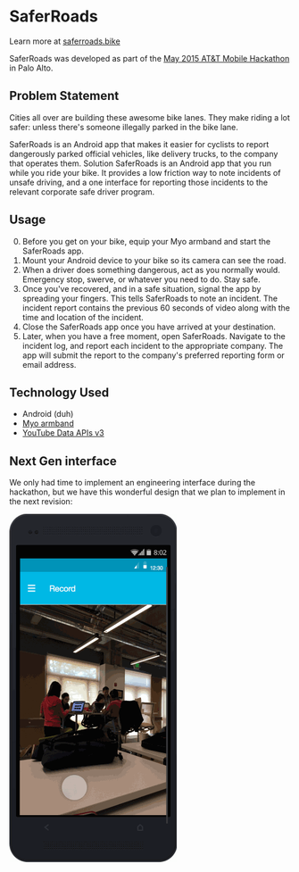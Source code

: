# SaferRoads
Learn more at [saferroads.bike](http://saferroads.bike)

SaferRoads was developed as part of the [May 2015 AT&T Mobile Hackathon](http://www.eventbrite.com/e/att-mobile-app-hackathon-bay-area-tickets-15621101134) in Palo Alto.

## Problem Statement
Cities all over are building these awesome bike lanes. They make riding a lot safer: unless there's someone illegally parked in the bike lane.

SaferRoads is an Android app that makes it easier for cyclists to report dangerously parked official vehicles, like delivery trucks, to the company that operates them.
Solution
SaferRoads is an Android app that you run while you ride your bike. It provides a low friction way to note incidents of unsafe driving, and a one interface for reporting those incidents to the relevant corporate safe driver program. 

## Usage

0. Before you get on your bike, equip your Myo armband and start the SaferRoads app.
0. Mount your Android device to your bike so its camera can see the road.
0. When a driver does something dangerous, act as you normally would. Emergency stop, swerve, or whatever you need to do. Stay safe. 
0. Once you've recovered, and in a safe situation, signal the app by spreading your fingers. This tells SaferRoads to note an incident. The incident report contains the previous 60 seconds of video along with the time and location of the incident.
0. Close the SaferRoads app once you have arrived at your destination.
0. Later, when you have a free moment, open SaferRoads. Navigate to the incident log, and report each incident to the appropriate company. The app will submit the report to the company's preferred reporting form or email address.

## Technology Used
- Android (duh)
- [Myo armband](https://www.thalmic.com/en/myo/)
- [YouTube Data APIs v3](https://developers.google.com/youtube/v3/)


## Next Gen interface
We only had time to implement an engineering interface during the hackathon, but we have this wonderful design that we plan to implement in the next revision:

![preview](preview.gif)


